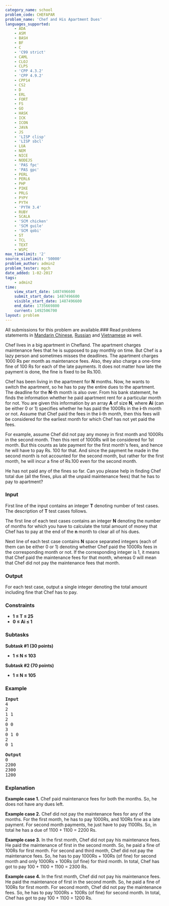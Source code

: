 ```yaml
---
category_name: school
problem_code: CHEFAPAR
problem_name: 'Chef and His Apartment Dues'
languages_supported:
    - ADA
    - ASM
    - BASH
    - BF
    - C
    - 'C99 strict'
    - CAML
    - CLOJ
    - CLPS
    - 'CPP 4.3.2'
    - 'CPP 4.9.2'
    - CPP14
    - CS2
    - D
    - ERL
    - FORT
    - FS
    - GO
    - HASK
    - ICK
    - ICON
    - JAVA
    - JS
    - 'LISP clisp'
    - 'LISP sbcl'
    - LUA
    - NEM
    - NICE
    - NODEJS
    - 'PAS fpc'
    - 'PAS gpc'
    - PERL
    - PERL6
    - PHP
    - PIKE
    - PRLG
    - PYPY
    - PYTH
    - 'PYTH 3.4'
    - RUBY
    - SCALA
    - 'SCM chicken'
    - 'SCM guile'
    - 'SCM qobi'
    - ST
    - TCL
    - TEXT
    - WSPC
max_timelimit: '2'
source_sizelimit: '50000'
problem_author: admin2
problem_tester: mgch
date_added: 1-02-2017
tags:
    - admin2
time:
    view_start_date: 1487496600
    submit_start_date: 1487496600
    visible_start_date: 1487496600
    end_date: 1735669800
    current: 1492506700
layout: problem
---
```

All submissions for this problem are available.###  Read problems statements in [Mandarin Chinese](http://www.codechef.com/download/translated/FEB17/mandarin/CHEFAPAR.pdf), [Russian](http://www.codechef.com/download/translated/FEB17/russian/CHEFAPAR.pdf) and [Vietnamese](http://www.codechef.com/download/translated/FEB17/vietnamese/CHEFAPAR.pdf) as well.

Chef lives in a big apartment in Chefland. The apartment charges maintenance fees that he is supposed to pay monthly on time. But Chef is a lazy person and sometimes misses the deadlines. The apartment charges 1000 Rs per month as maintenance fees. Also, they also charge a one-time fine of 100 Rs for each of the late payments. It does not matter how late the payment is done, the fine is fixed to be Rs.100.

Chef has been living in the apartment for **N** months. Now, he wants to switch the apartment, so he has to pay the entire dues to the apartment. The deadline for the **N**-th month is also over. From his bank statement, he finds the information whether he paid apartment rent for a particular month for not. You are given this information by an array **A** of size **N**, where **Ai** (can be either 0 or 1) specifies whether he has paid the 1000Rs in the **i**-th month or not. Assume that Chef paid the fees in the **i**-th month, then this fees will be considered for the earliest month for which Chef has not yet paid the fees.

For example, assume Chef did not pay any money in first month and 1000Rs in the second month. Then this rent of 1000Rs will be considered for 1st month. But this counts as late payment for the first month's fees, and hence he will have to pay Rs. 100 for that. And since the payment he made in the second month is not accounted for the second month, but rather for the first month, he will incur a fine of Rs.100 even for the second month.

He has not paid any of the fines so far. Can you please help in finding Chef total due (all the fines, plus all the unpaid maintenance fees) that he has to pay to apartment?

### Input

First line of the input contains an integer **T** denoting number of test cases. The description of **T** test cases follows.

The first line of each test cases contains an integer **N** denoting the number of months for which you have to calculate the total amount of money that Chef has to pay at the end of the **n** month to clear all of his dues.

Next line of each test case contains **N** space separated integers (each of them can be either 0 or 1) denoting whether Chef paid the 1000Rs fees in the corresponding month or not. If the corresponding integer is 1, it means that Chef paid the maintenance fees for that month, whereas 0 will mean that Chef did not pay the maintenance fees that month.

### Output

For each test case, output a single integer denoting the total amount including fine that Chef has to pay.

### **Constraints**

- **1 ≤ **T** ≤ 25**
- **0 ≤ **Ai** ≤ 1**

### Subtasks

**Subtask #1 (30 points)**

- **1 ≤ **N** ≤ 103**

**Subtask #2 (70 points)**

- **1 ≤ **N** ≤ 105**

### Example

<pre>
<b>Input</b>
4
2
1 1
2
0 0
3
0 1 0
2
0 1

<b>Output</b>
0
2200
2300
1200
</pre>
### Explanation

**Example case 1.** Chef paid maintenance fees for both the months. So, he does not have any dues left.

**Example case 2.** Chef did not pay the maintenance fees for any of the months. For the first month, he has to pay 1000Rs, and 100Rs fine as a late payment. For second month payments, he just have to pay 1100Rs. So, in total he has a due of 1100 + 1100 = 2200 Rs.

**Example case 3.** In the first month, Chef did not pay his maintenance fees. He paid the maintenance of first in the second month. So, he paid a fine of 100Rs for first month. For second and third month, Chef did not pay the maintenance fees. So, he has to pay 1000Rs + 100Rs (of fine) for second month and only 1000Rs + 100Rs (of fine) for third month. In total, Chef has got to pay 100 + 1100 + 1100 = 2300 Rs.

**Example case 4.** In the first month, Chef did not pay his maintenance fees. He paid the maintenance of first in the second month. So, he paid a fine of 100Rs for first month. For second month, Chef did not pay the maintenance fees. So, he has to pay 1000Rs + 100Rs (of fine) for second month. In total, Chef has got to pay 100 + 1100 = 1200 Rs.
